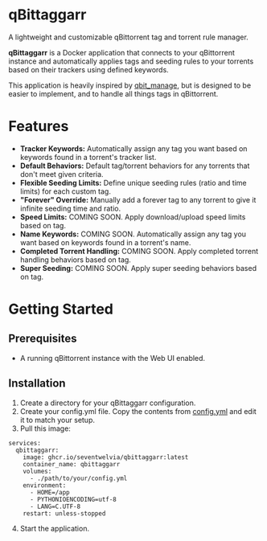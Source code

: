 # **qBittaggarr**

A lightweight and customizable qBittorrent tag and torrent rule manager.

**qBittaggarr** is a Docker application that connects to your qBittorrent instance and automatically applies tags and seeding rules to your torrents based on their trackers using defined keywords.

This application is heavily inspired by [qbit_manage](https://github.com/StuffAnThings/qbit_manage), but is designed to be easier to implement, and to handle all things tags in qBittorrent.

# **Features**

* **Tracker Keywords:** Automatically assign any tag you want based on keywords found in a torrent's tracker list.
* **Default Behaviors:** Default tag/torrent behaviors for any torrents that don't meet given criteria.
* **Flexible Seeding Limits:** Define unique seeding rules (ratio and time limits) for each custom tag.
* **"Forever" Override:** Manually add a forever tag to any torrent to give it infinite seeding time and ratio.
* **Speed Limits:** COMING SOON. Apply download/upload speed limits based on tag.
* **Name Keywords:** COMING SOON. Automatically assign any tag you want based on keywords found in a torrent's name.
* **Completed Torrent Handling:** COMING SOON. Apply completed torrent handling behaviors based on tag.
* **Super Seeding:** COMING SOON. Apply super seeding behaviors based on tag.

# **Getting Started**

## Prerequisites

* A running qBittorrent instance with the Web UI enabled.

## Installation
1. Create a directory for your qBittaggarr configuration.
2. Create your config.yml file. Copy the contents from [config.yml](https://github.com/SevenTwelvia/qbittaggarr/blob/main/config.yml) and edit it to match your setup.
3. Pull this image:
```
services:
  qbittaggarr:
    image: ghcr.io/seventwelvia/qbittaggarr:latest
    container_name: qbittaggarr
    volumes:
      - ./path/to/your/config.yml
    environment:
      - HOME=/app
      - PYTHONIOENCODING=utf-8
      - LANG=C.UTF-8
    restart: unless-stopped
```
4. Start the application.
